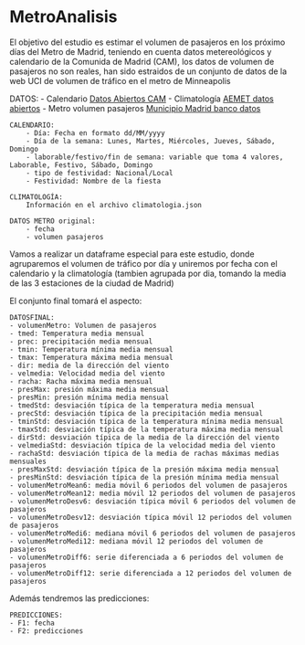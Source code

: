# MetroAnalisis

El objetivo del estudio es estimar el volumen de pasajeros en los próximo días del Metro de Madrid, teniendo en cuenta datos metereológicos y calendario de la Comunida de Madrid (CAM), los datos de volumen de pasajeros no son reales, han sido estraidos de un conjunto de datos de la web UCI de volumen de tráfico en el metro de Minneapolis


DATOS:
    - Calendario [Datos Abiertos CAM](https://datos.madrid.es/portal/site/egob/menuitem.c05c1f754a33a9fbe4b2e4b284f1a5a0/?vgnextoid=9f710c96da3f9510VgnVCM2000001f4a900aRCRD&vgnextchannel=374512b9ace9f310VgnVCM100000171f5a0aRCRD&vgnextfmt=default)
    - Climatología [AEMET datos abiertos](https://opendata.aemet.es)
    - Metro volumen pasajeros  [Municipio Madrid banco datos](http://www-2.munimadrid.es/CSE6/control/seleccionDatos?numSerie=15050100012)


    CALENDARIO:
        - Día: Fecha en formato dd/MM/yyyy
        - Día de la semana: Lunes, Martes, Miércoles, Jueves, Sábado, Domingo
        - laborable/festivo/fin de semana: variable que toma 4 valores, Laborable, Festivo, Sábado, Domingo
        - tipo de festividad: Nacional/Local
        - Festividad: Nombre de la fiesta

    CLIMATOLOGÍA:
        Información en el archivo climatologia.json

    DATOS METRO original:
        - fecha
        - volumen pasajeros

Vamos a realizar un dataframe especial para este estudio, donde agruparemos el volumen de tráfico por día y uniremos por fecha con el calendario y la climatología (tambien agrupada por dia, tomando la media de las 3 estaciones de la ciudad de Madrid)

El conjunto final tomará el aspecto:
    
    DATOSFINAL:
    - volumenMetro: Volumen de pasajeros
    - tmed: Temperatura media mensual
    - prec: precipitación media mensual
    - tmin: Temperatura mínima media mensual
    - tmax: Temperatura máxima media mensual
    - dir: media de la dirección del viento
    - velmedia: Velocidad media del viento
    - racha: Racha máxima media mensual
    - presMax: presión máxima media mensual
    - presMin: presión mínima media mensual
    - tmedStd: desviación típica de la temperatura media mensual
    - precStd: desviación típica de la precipitación media mensual
    - tminStd: desviación típica de la temperatura mínima media mensual
    - tmaxStd: desviación típica de la temperatura máxima media mensual
    - dirStd: desviación típica de la media de la dirección del viento
    - velmediaStd: desviación típica de la velocidad media del viento
    - rachaStd: desviación típica de la media de rachas máximas medias mensuales
    - presMaxStd: desviación típica de la presión máxima media mensual
    - presMinStd: desviación típica de la presión mínima media mensual
    - volumenMetroMean6: media móvil 6 periodos del volumen de pasajeros
    - volumenMetroMean12: media móvil 12 periodos del volumen de pasajeros
    - volumenMetroDesv6: desviación típica móvil 6 periodos del volumen de pasajeros
    - volumenMetroDesv12: desviación típica móvil 12 periodos del volumen de pasajeros
    - volumenMetroMedi6: mediana móvil 6 periodos del volumen de pasajeros
    - volumenMetroMedi12: mediana móvil 12 periodos del volumen de pasajeros
    - volumenMetroDiff6: serie diferenciada a 6 periodos del volumen de pasajeros
    - volumenMetroDiff12: serie diferenciada a 12 periodos del volumen de pasajeros

Además tendremos las predicciones:
    
    PREDICCIONES:
    - F1: fecha
    - F2: predicciones